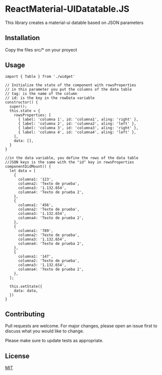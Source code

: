 # ReactMaterial-UIDatatable.JS

This library creates a material-ui datable based on JSON parameters

## Installation

Copy the files src/* on your proyect

## Usage

```node
import { Table } from './widget'

// Initialize the state of the component with rowsProperties
// in this parameter you put the columns of the data table
// tag: is the name of the column
// id: is the key in the rowData variable
constructor() {
  super();
  this.state = {
    rowsProperties: [
      { label: 'columna 1', id: 'columna1', aling: 'right' },
      { label: 'columna 2', id: 'columna2', aling: 'left' },
      { label: 'columna 3', id: 'columna3', aling: 'right' },
      { label: 'columna 4', id: 'columna4', aling: 'left' },
    ],
    data: [],
  }
}

//in the data variable, you define the rows of the data table
//JSON keys is the same with the "id" key in rowsProperties
componentDidMount() {
  let data = [
    {
      columna1: '123',
      columna2: 'Texto de prueba',
      columna3: '1.132.654',
      columna4: 'Texto de prueba 2',
    },
    {
      columna1: '456',
      columna2: 'Texto de prueba',
      columna3: '1.132.654',
      columna4: 'Texto de prueba 2',
    },
    {
      columna1: '789',
      columna2: 'Texto de prueba',
      columna3: '1.132.654',
      columna4: 'Texto de prueba 2',
    },
    {
      columna1: '147',
      columna2: 'Texto de prueba',
      columna3: '1.132.654',
      columna4: 'Texto de prueba 2',
    },
  ];

  this.setState({
    data: data,
  })
}
```

## Contributing

Pull requests are welcome. For major changes, please open an issue first to discuss what you would like to change.

Please make sure to update tests as appropriate.

## License

[MIT](https://choosealicense.com/licenses/mit/)
